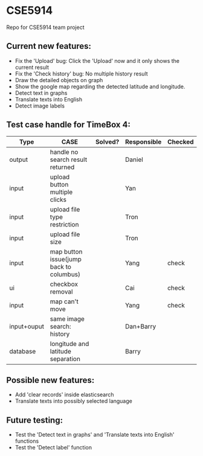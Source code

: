 # CSE5914
Repo for CSE5914 team project

## Current new features:
- Fix the 'Upload' bug: Click the 'Upload' now and it only shows the current result
- Fix the 'Check history' bug: No multiple history result
- Draw the detailed objects on graph
- Show the google map regarding the detected latitude and longitude.
- Detect text in graphs
- Translate texts into English
- Detect image labels

## Test case handle for TimeBox 4:

|Type | CASE        | Solved? | Responsible | Checked |
|------|-----------|--------|---------------|--------|
| output | handle no search result returned | | Daniel| |
| input | upload button multiple clicks | | Yan | |
| input | upload file type restriction | | Tron | |
| input | upload file size | | Tron | |
| input | map button issue(jump back to columbus) | | Yang | check |
| ui | checkbox removal | | Cai | check |
| input | map can't move | | Yang | check |
| input+ouput| same image search: history| | Dan+Barry| |
| database | longitude and latitude separation | | Barry | |


## Possible new features:
- Add 'clear records' inside elasticsearch
- Translate texts into possibly selected language

## Future testing:
- Test the 'Detect text in graphs' and 'Translate texts into English' functions
- Test the 'Detect label' function
